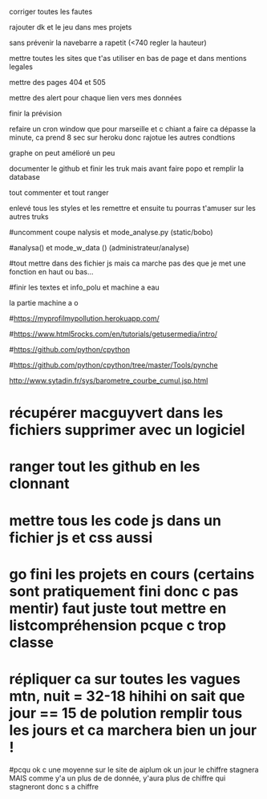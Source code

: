 corriger toutes les fautes

rajouter dk et le jeu dans mes projets

sans prévenir la navebarre a rapetit (<740 regler la hauteur)

mettre toutes les sites que t'as utiliser en bas de page et dans mentions legales

mettre des pages 404 et 505

mettre des alert pour chaque lien vers mes données

finir la prévision

refaire un cron window que pour marseille et c chiant a faire ca dépasse la minute, ca prend 8 sec sur heroku donc rajotue les autres condtions

graphe on peut amélioré un peu 

documenter le github et finir les truk mais avant faire popo et remplir la database

tout commenter et tout ranger

enlevé tous les styles et les remettre et ensuite tu pourras t'amuser sur les autres truks

#uncomment coupe nalysis et mode_analyse.py (static/bobo)

#analysa() et mode_w_data () (administrateur/analyse) 

#tout mettre dans des fichier js mais ca marche pas des que je met une fonction en haut ou bas...

#finir les textes et info_polu et machine a eau

la partie machine a o 







#https://myprofilmypollution.herokuapp.com/

#https://www.html5rocks.com/en/tutorials/getusermedia/intro/

#https://github.com/python/cpython

#https://github.com/python/cpython/tree/master/Tools/pynche

 http://www.sytadin.fr/sys/barometre_courbe_cumul.jsp.html


# récupérer macguyvert dans les fichiers supprimer avec un logiciel 

# ranger tout les github en les clonnant

# mettre tous les code js dans un fichier js et css aussi

# go fini les projets en cours (certains sont pratiquement fini donc c pas mentir) faut juste tout mettre en listcompréhension pcque c trop classe

# répliquer ca sur toutes les vagues mtn, nuit = 32-18 hihihi on sait que jour == 15 de polution remplir tous les jours et ca marchera bien un jour !
 
#pcqu ok c une moyenne sur le site de aiplum ok un jour le chiffre stagnera MAIS comme y'a un plus de de donnée, y'aura plus de chiffre qui stagneront donc s a chiffre










